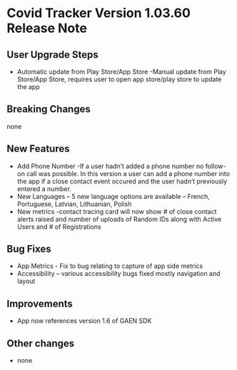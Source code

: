 # Covid Tracker Version 1.03.60 Release Note 
## User Upgrade Steps 
- Automatic update from Play Store/App Store 
-Manual update from Play Store/App Store, requires user to open app store/play store to update the app 
## Breaking Changes 
none 
## New Features 
- Add Phone Number  -If a user hadn’t added a phone number no follow-on call was possible. In this version a user can add a phone number into the app if a close contact event occured and the user hadn’t previously entered a number. 
- New Languages – 5 new language options are available – French, Portuguese, Latvian, Lithuanian, Polish 
- New metrics  -contact tracing card will now show # of close contact alerts raised and number of uploads of Random IDs along with Active Users and # of Registrations 
## Bug Fixes 
- App Metrics - Fix to bug relating to capture of app side metrics 
- Accessibility – various accessibility bugs fixed mostly navigation and layout
## Improvements 
- App now references version 1.6 of GAEN SDK
## Other changes 
- none 
